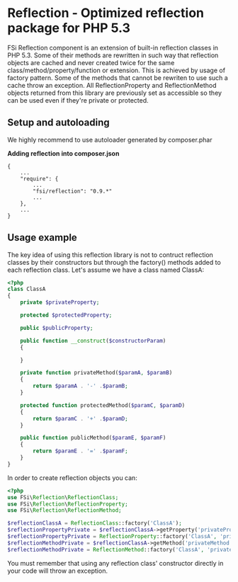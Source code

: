 # Reflection - Optimized reflection package for PHP 5.3

FSi Reflection component is an extension of built-in reflection classes in PHP 5.3. Some of their methods are rewritten in such
way that reflection objects are cached and never created twice for the same class/method/property/function or extension. This is
achieved by usage of factory pattern. Some of the methods that cannot be rewriten to use such a cache throw an exception. All
ReflectionProperty and ReflectionMethod objects returned from this library are previously set as accessible so they can be used
even if they're private or protected.

## Setup and autoloading ##

We highly recommend to use autoloader generated by composer.phar

**Adding reflection into composer.json**

    {
        ... 
        "require": {
            ... 
            "fsi/reflection": "0.9.*" 
            ...
        },
        ...
    }

## Usage example ##

The key idea of using this reflection library is not to contruct reflection classes by their constructors but through
the factory() methods added to each reflection class. Let's assume we have a class named ClassA:

``` php
<?php
class ClassA
{
    private $privateProperty;

    protected $protectedProperty;

    public $publicProperty;

    public function __construct($constructorParam)
    {

    }

    private function privateMethod($paramA, $paramB)
    {
        return $paramA . '-' .$paramB;
    }

    protected function protectedMethod($paramC, $paramD)
    {
        return $paramC . '+' .$paramD;
    }

    public function publicMethod($paramE, $paramF)
    {
        return $paramE . '=' .$paramF;
    }
}
```

In order to create reflection objects you can:

``` php
<?php
use FSi\Reflection\ReflectionClass;
use FSi\Reflection\ReflectionProperty;
use FSi\Reflection\ReflectionMethod;

$reflectionClassA = ReflectionClass::factory('ClassA');
$reflectionPropertyPrivate = $reflectionClassA->getProperty('privateProperty');
$reflectionPropertyPrivate = ReflectionProperty::factory('ClassA', 'privateProperty');
$reflectionMethodPrivate = $reflectionClassA->getMethod('privateMethod');
$reflectionMethodPrivate = ReflectionMethod::factory('ClassA', 'privateMethod');
```

You must remember that using any reflection class' constructor directly in your code will throw an exception.

